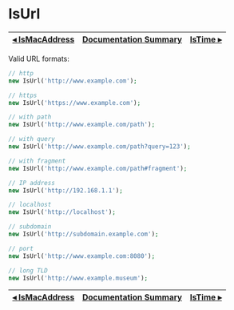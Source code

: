 # IsUrl

[◂ IsMacAddress](09-ismacaddress.md) | [Documentation Summary](index.md) | [IsTime ▸](10-isbrphonenumber.md)
-- | -- | --

Valid URL formats:

```php
// http         
new IsUrl('http://www.example.com');

// https        
new IsUrl('https://www.example.com');

// with path    
new IsUrl('http://www.example.com/path');

// with query   
new IsUrl('http://www.example.com/path?query=123');

// with fragment
new IsUrl('http://www.example.com/path#fragment');

// IP address
new IsUrl('http://192.168.1.1');

// localhost 
new IsUrl('http://localhost');

// subdomain 
new IsUrl('http://subdomain.example.com');

// port      
new IsUrl('http://www.example.com:8080');

// long TLD  
new IsUrl('http://www.example.museum');
```

[◂ IsMacAddress](09-ismacaddress.md) | [Documentation Summary](index.md) | [IsTime ▸](10-isbrphonenumber.md)
-- | -- | --
